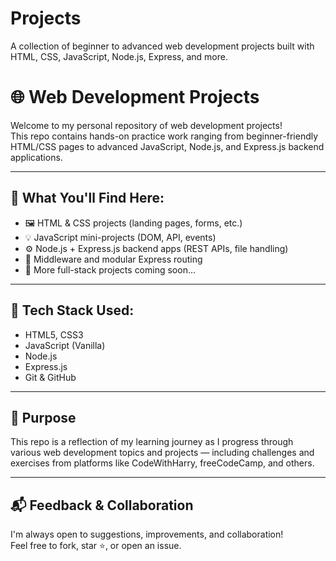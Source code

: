 # Projects
A collection of beginner to advanced web development projects built with HTML, CSS, JavaScript, Node.js, Express, and more.

# 🌐 Web Development Projects

Welcome to my personal repository of web development projects!  
This repo contains hands-on practice work ranging from beginner-friendly HTML/CSS pages to advanced JavaScript, Node.js, and Express.js backend applications.

---

## 📁 What You'll Find Here:

- 🖼️ HTML & CSS projects (landing pages, forms, etc.)
- 💡 JavaScript mini-projects (DOM, API, events)
- ⚙️ Node.js + Express.js backend apps (REST APIs, file handling)
- 🧩 Middleware and modular Express routing
- 🔗 More full-stack projects coming soon...

---

## 🚀 Tech Stack Used:

- HTML5, CSS3
- JavaScript (Vanilla)
- Node.js
- Express.js
- Git & GitHub

---

## 📌 Purpose

This repo is a reflection of my learning journey as I progress through various web development topics and projects — including challenges and exercises from platforms like CodeWithHarry, freeCodeCamp, and others.

---

## 📬 Feedback & Collaboration

I'm always open to suggestions, improvements, and collaboration!  
Feel free to fork, star ⭐, or open an issue.

